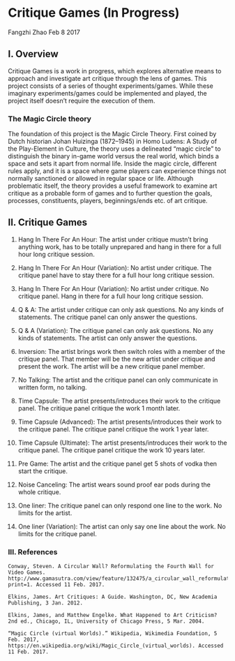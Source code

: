 # Critique Games (In Progress)Fangzhi ZhaoFeb 8 2017## I. OverviewCritique Games is a work in progress, which explores alternative means to approach and investigate art critique through the lens of games. This project consists of a series of thought experiments/games. While these imaginary experiments/games could be implemented and played, the project itself doesn’t require the execution of them.### The Magic Circle theory The foundation of this project is the Magic Circle Theory. First coined by Dutch historian Johan Huizinga (1872–1945) in Homo Ludens: A Study of the Play-Element in Culture, the theory uses a delineated “magic circle” to distinguish the binary in-game world versus the real world, which binds a space and sets it apart from normal life. Inside the magic circle, different rules apply, and it is a space where game players can experience things not normally sanctioned or allowed in regular space or life. Although problematic itself, the theory provides a useful framework to examine art critique as a probable form of games and to further question the goals, processes, constituents, players, beginnings/ends etc. of art critique.## II. Critique Games1. Hang In There For An Hour: The artist under critique mustn’t bring anything work, has to be totally unprepared and hang in there for a full hour long critique session.2. Hang In There For An Hour (Variation): No artist under critique. The critique panel have to stay there for a full hour long critique session.3. Hang In There For An Hour (Variation): No artist under critique. No critique panel. Hang in there for a full hour long critique session.4. Q & A: The artist under critique can only ask questions. No any kinds of statements. The critique panel can only answer the questions.5. Q & A (Variation): The critique panel can only ask questions. No any kinds of statements. The artist can only answer the questions.6. Inversion: The artist brings work then switch roles with a member of the critique panel. That member will be the new artist under critique and present the work. The artist will be a new critique panel member.7. No Talking: The artist and the critique panel can only communicate in written form, no talking.8. Time Capsule: The artist presents/introduces their work to the critique panel. The critique panel critique the work 1 month later.9. Time Capsule (Advanced): The artist presents/introduces their work to the critique panel. The critique panel critique the work 1 year later.10. Time Capsule (Ultimate): The artist presents/introduces their work to the critique panel. The critique panel critique the work 10 years later.11. Pre Game: The artist and the critique panel get 5 shots of vodka then start the critique.12. Noise Canceling: The artist wears sound proof ear pods during the whole critique.13. One liner: The critique panel can only respond one line to the work. No limits for the artist.14. One liner (Variation): The artist can only say one line about the work. No limits for the critique panel.###  III. References	Conway, Steven. A Circular Wall? Reformulating the Fourth Wall for Video Games. http://www.gamasutra.com/view/feature/132475/a_circular_wall_reformulating_the_.php?print=1. Accessed 11 Feb. 2017.		Elkins, James. Art Critiques: A Guide. Washington, DC, New Academia Publishing, 3 Jan. 2012.	Elkins, James, and Matthew Engelke. What Happened to Art Criticism? 2nd ed., Chicago, IL, University of Chicago Press, 5 Mar. 2004.	“Magic Circle (virtual Worlds).” Wikipedia, Wikimedia Foundation, 5 Feb. 2017, https://en.wikipedia.org/wiki/Magic_Circle_(virtual_worlds). Accessed 11 Feb. 2017.